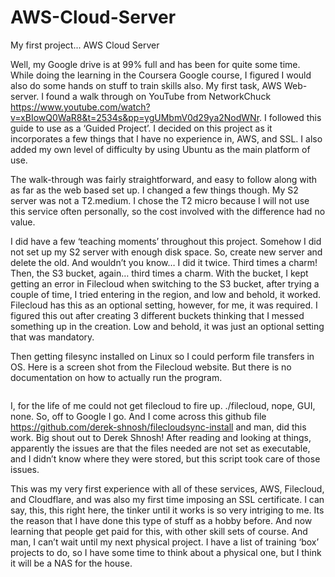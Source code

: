 # AWS-Cloud-Server

My first project...  AWS Cloud Server
﻿

Well, my Google drive is at 99% full and has been for quite some time. While doing the learning in the Coursera Google course, I figured I would also do some hands on stuff to train skills also. My first task, AWS Web-server. I found a walk through on YouTube from NetworkChuck https://www.youtube.com/watch?v=xBIowQ0WaR8&t=2534s&pp=ygUMbmV0d29ya2NodWNr. I followed this guide to use as a ‘Guided Project’. I decided on this project as it incorporates a few things that I have no experience in, AWS, and SSL. I also added my own level of difficulty by using Ubuntu as the main platform of use.

The walk-through was fairly straightforward, and easy to follow along with as far as the web based set up. I changed a few things though. My S2 server was not a T2.medium. I chose the T2 micro because I will not use this service often personally, so the cost involved with the difference had no value.

I did have a few ‘teaching moments’ throughout this project. Somehow I did not set up my S2 server with enough disk space. So, create new server and delete the old. And wouldn’t you know… I did it twice. Third times a charm! Then, the S3 bucket, again… third times a charm. With the bucket, I kept getting an error in Filecloud when switching to the S3 bucket, after trying a couple of time, I tried entering in the region, and low and behold, it worked. Filecloud has this as an optional setting, however, for me, it was required. I figured this out after creating 3 different buckets thinking that I messed something up in the creation. Low and behold, it was just an optional setting that was mandatory.

Then getting filesync installed on Linux so I could perform file transfers in OS. Here is a screen shot from the Filecloud website. But there is no documentation on how to actually run the program. <!-- wp:image {"id":14,"sizeSlug":"large","linkDestination":"none"} -->
<figure class="wp-block-image size-large"><img src="https://mikemaiolo.files.wordpress.com/2023/10/screenshot-from-2023-10-29-13-43-30.png?w=1024" alt="" class="wp-image-14"/></figure>
<!-- /wp:image -->

I, for the life of me could not get filecloud to fire up. ./filecloud, nope, GUI, none. So, off to Google I go. And I come across this github file https://github.com/derek-shnosh/filecloudsync-install and man, did this work. Big shout out to Derek Shnosh! After reading and looking at things, apparently the issues are that the files needed are not set as executable, and I didn’t know where they were stored, but this script took care of those issues.

This was my very first experience with all of these services, AWS, Filecloud, and Cloudflare, and was also my first time imposing an SSL certificate. I can say, this, this right here, the tinker until it works is so very intriging to me. Its the reason that I have done this type of stuff as a hobby before. And now learning that people get paid for this, with other skill sets of course. And man, I can’t wait until my next physical project. I have a list of training ‘box’ projects to do, so I have some time to think about a physical one, but I think it will be a NAS for the house.

﻿
